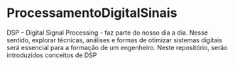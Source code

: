 # ProcessamentoDigitalSinais
DSP – Digital Signal Processing - faz parte do nosso dia a dia. Nesse sentido, explorar técnicas, análises e formas de otimizar sistemas digitais será essencial para a formação de um engenheiro. Neste repositório, serão introduzidos conceitos de DSP
